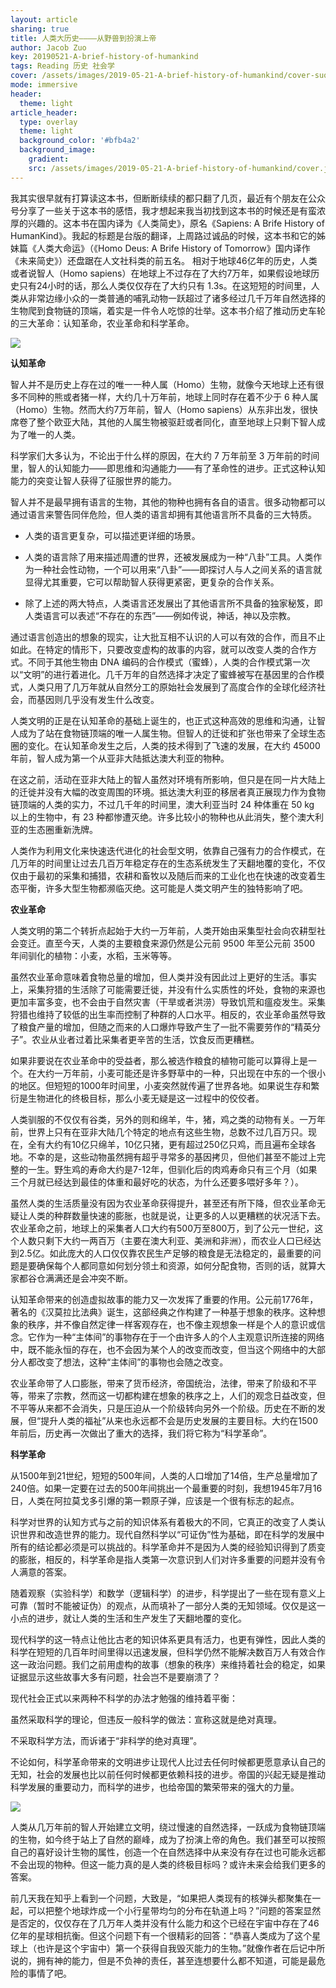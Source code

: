 ```yaml
---
layout: article
sharing: true
title: 人类大历史————从野兽到扮演上帝
author: Jacob Zuo
key: 20190521-A-brief-history-of-humankind
tags: Reading 历史 社会学
cover: /assets/images/2019-05-21-A-brief-history-of-humankind/cover-suqare.jpg
mode: immersive
header:
  theme: light
article_header:
  type: overlay
  theme: light
  background_color: '#bfb4a2'
  background_image: 
    gradient: 
    src: /assets/images/2019-05-21-A-brief-history-of-humankind/cover.jpg
---
```


我其实很早就有打算读这本书，但断断续续的都只翻了几页，最近有个朋友在公众号分享了一些关于这本书的感悟，我才想起来我当初找到这本书的时候还是有蛮浓厚的兴趣的。这本书在国内译为《人类简史》，原名《Sapiens: A Brife History of HumanKind》。我起的标题是台版的翻译，上周路过诚品的时候，这本书和它的姊妹篇《人类大命运》（《Homo Deus: A Brife History of Tomorrow》国内译作《未来简史》）还盘踞在人文社科类的前五名。
相对于地球46亿年的历史，人类或者说智人（Homo sapiens）在地球上不过存在了大约7万年，如果假设地球历史只有24小时的话，那么人类仅仅存在了大约只有 1.3s。在这短短的时间里，人类从非常边缘小众的一类普通的哺乳动物一跃超过了诸多经过几千万年自然选择的生物爬到食物链的顶端，着实是一件令人吃惊的壮举。这本书介绍了推动历史车轮的三大革命：认知革命，农业革命和科学革命。

![]({{site.url}}/assets/images/2019-05-21-A-brief-history-of-humankind/cover-clear.jpg)

<!--more-->

**认知革命**

智人并不是历史上存在过的唯一一种人属（Homo）生物，就像今天地球上还有很多不同种的熊或者猪一样，大约几十万年前，地球上同时存在着不少于 6 种人属（Homo）生物。然而大约7万年前，智人（Homo sapiens）从东非出发，很快席卷了整个欧亚大陆，其他的人属生物被驱赶或者同化，直至地球上只剩下智人成为了唯一的人类。

科学家们大多认为，不论出于什么样的原因，在大约 7 万年前至 3 万年前的时间里，智人的认知能力——即思维和沟通能力——有了革命性的进步。正式这种认知能力的突变让智人获得了征服世界的能力。

智人并不是最早拥有语言的生物，其他的物种也拥有各自的语言。很多动物都可以通过语言来警告同伴危险，但人类的语言却拥有其他语言所不具备的三大特质。

+ 人类的语言更复杂，可以描述更详细的场景。

+ 人类的语言除了用来描述周遭的世界，还被发展成为一种“八卦”工具。人类作为一种社会性动物，一个可以用来“八卦”——即探讨人与人之间关系的语言就显得尤其重要，它可以帮助智人获得更紧密，更复杂的合作关系。

+ 除了上述的两大特点，人类语言还发展出了其他语言所不具备的独家秘笈，即人类语言可以表述“不存在的东西”——例如传说，神话，神以及宗教。

通过语言创造出的想象的现实，让大批互相不认识的人可以有效的合作，而且不止如此。在特定的情形下，只要改变虚构的故事的内容，就可以改变人类的合作方式。不同于其他生物由 DNA 编码的合作模式（蜜蜂），人类的合作模式第一次以“文明”的进行着进化。几千万年的自然选择才决定了蜜蜂被写在基因里的合作模式，人类只用了几万年就从自然分工的原始社会发展到了高度合作的全球化经济社会，而基因则几乎没有发生什么改变。

人类文明的正是在认知革命的基础上诞生的，也正式这种高效的思维和沟通，让智人成为了站在食物链顶端的唯一人属生物。但智人的迁徙和扩张也带来了全球生态圈的变化。在认知革命发生之后，人类的技术得到了飞速的发展，在大约 45000 年前，智人成为第一个从亚非大陆抵达澳大利亚的物种。

在这之前，活动在亚非大陆上的智人虽然对环境有所影响，但只是在同一片大陆上的迁徙并没有大幅的改变周围的环境。抵达澳大利亚的移居者真正展现力作为食物链顶端的人类的实力，不过几千年的时间里，澳大利亚当时 24 种体重在 50 kg 以上的生物中，有 23 种都惨遭灭绝。许多比较小的物种也从此消失，整个澳大利亚的生态圈重新洗牌。

人类作为利用文化来快速迭代进化的社会型文明，依靠自己强有力的合作模式，在几万年的时间里让过去几百万年稳定存在的生态系统发生了天翻地覆的变化，不仅仅由于最初的采集和捕猎，农耕和畜牧以及随后而来的工业化也在快速的改变着生态平衡，许多大型生物都濒临灭绝。这可能是人类文明产生的独特影响了吧。

**农业革命**

人类文明的第二个转折点起始于大约一万年前，人类开始由采集型社会向农耕型社会变迁。直至今天，人类的主要粮食来源仍然是公元前 9500 年至公元前 3500 年间驯化的植物：小麦，水稻，玉米等等。

虽然农业革命意味着食物总量的增加，但人类并没有因此过上更好的生活。事实上，采集狩猎的生活除了可能需要迁徙，并没有什么实质性的坏处，食物的来源也更加丰富多变，也不会由于自然灾害（干旱或者洪涝）导致饥荒和瘟疫发生。采集狩猎也维持了较低的出生率而控制了种群的人口水平。相反的，农业革命虽然导致了粮食产量的增加，但随之而来的人口爆炸导致产生了一批不需要劳作的“精英分子”。农业从业者过着比采集者更辛苦的生活，饮食反而更糟糕。

如果非要说在农业革命中的受益者，那么被选作粮食的植物可能可以算得上是一个。在大约一万年前，小麦可能还是许多野草中的一种，只出现在中东的一个很小的地区。但短短的1000年时间里，小麦突然就传遍了世界各地。如果说生存和繁衍是生物进化的终极目标，那么小麦无疑是这一过程中的佼佼者。

人类驯服的不仅仅有谷类，另外的则和绵羊，牛，猪，鸡之类的动物有关。一万年前，世界上只有在亚非大陆几个特定的地点有这些生物，总数不过几百万只。现在，全有大约有10亿只绵羊，10亿只猪，更有超过250亿只鸡，而且遍布全球各地。不幸的是，这些动物虽然拥有超乎寻常多的基因拷贝，但他们甚至不能过上完整的一生。野生鸡的寿命大约是7-12年，但驯化后的肉鸡寿命只有三个月（如果三个月就已经达到最佳的体重和最好吃的状态，为什么还要多喂好多年？）。

虽然人类的生活质量没有因为农业革命获得提升，甚至还有所下降，但农业革命无疑让人类的种群数量快速的膨胀，也就是说，让更多的人以更糟糕的状况活下去。农业革命之前，地球上的采集者人口大约有500万至800万，到了公元一世纪，这个人数只剩下大约一两百万（主要在澳大利亚、美洲和非洲），而农业人口已经达到2.5亿。如此庞大的人口仅仅靠农民生产足够的粮食是无法稳定的，最重要的问题是要确保每个人都同意如何划分领土和资源，如何分配食物，否则的话，就算大家都谷仓满满还是会冲突不断。

认知革命带来的创造虚拟故事的能力又一次发挥了重要的作用。公元前1776年，著名的《汉莫拉比法典》诞生，这部经典之作构建了一种基于想象的秩序。这种想象的秩序，并不像自然定律一样客观存在，也不像主观想象一样是个人的意识或信念。它作为一种“主体间”的事物存在于一个由许多人的个人主观意识所连接的网络中，既不能永恒的存在，也不会因为某个人的改变而改变，但当这个网络中的大部分人都改变了想法，这种“主体间”的事物也会随之改变。

农业革命带了人口膨胀，带来了货币经济，帝国统治，法律，带来了阶级和不平等，带来了宗教，然而这一切都构建在想象的秩序之上，人们的观念日益改变，但不平等从来都不会消失，只是压迫从一个阶级转向另外一个阶级。历史在不断的发展，但“提升人类的福祉”从来也永远都不会是历史发展的主要目标。大约在1500年前后，历史再一次做出了重大的选择，我们将它称为“科学革命”。

**科学革命**

从1500年到21世纪，短短的500年间，人类的人口增加了14倍，生产总量增加了240倍。如果一定要在过去的500年间挑出一个最重要的时刻，我想1945年7月16日，人类在阿拉莫戈多引爆的第一颗原子弹，应该是一个很有标志的起点。

科学对世界的认知方式与之前的知识体系有着极大的不同，它真正的改变了人类认识世界和改造世界的能力。现代自然科学以“可证伪”性为基础，即在科学的发展中所有的结论都必须是可以挑战的。科学革命并不是因为人类的经验知识得到了质变的膨胀，相反的，科学革命是指人类第一次意识到人们对许多重要的问题并没有令人满意的答案。

随着观察（实验科学）和数学（逻辑科学）的进步，科学提出了一些在现有意义上可靠（暂时不能被证伪）的观点，从而填补了一部分人类的无知领域。仅仅是这一小点的进步，就让人类的生活和生产发生了天翻地覆的变化。

现代科学的这一特点让他比古老的知识体系更具有活力，也更有弹性，因此人类的科学在短短的几百年时间里得以迅速发展，但科学仍然不能解决数百万人有效合作这一政治问题。我们之前用虚构的故事（想象的秩序）来维持着社会的稳定，如果证据显示这些故事大多有问题，社会岂不是要崩溃了？

现代社会正式以来两种不科学的办法才勉强的维持着平衡：

虽然采取科学的理论，但违反一般科学的做法：宣称这就是绝对真理。

不采取科学方法，而诉诸于“非科学的绝对真理”。

不论如何，科学革命带来的文明进步让现代人比过去任何时候都更愿意承认自己的无知，社会的发展也比以前任何时候都更依赖科技的进步。帝国的兴起无疑是推动科学发展的重要动力，而科学的进步，也给帝国的繁荣带来的强大的力量。

![]({{site.url}}/assets/images/2019-05-21-A-brief-history-of-humankind/book-cover.jpg)

人类从几万年前的智人开始建立文明，绕过慢速的自然选择，一跃成为食物链顶端的生物，如今终于站上了自然的巅峰，成为了扮演上帝的角色。我们甚至可以按照自己的喜好设计生物的属性，创造一个在自然选择中从来没有存在过也可能永远都不会出现的物种。但这一能力真的是人类的终极目标吗？或许未来会给我们更多的答案。

前几天我在知乎上看到一个问题，大致是，“如果把人类现有的核弹头都聚集在一起，可以把整个地球炸成一个小行星带均匀的分布在轨道上吗？”问题的答案显然是否定的，仅仅存在了几万年人类并没有什么能力和这个已经在宇宙中存在了46亿年的星球相抗衡。但这个问题下有一个很精彩的回答：“恭喜人类成为了这个星球上（也许是这个宇宙中）第一个获得自我毁灭能力的生物。”就像作者在后记中所说的，拥有神的能力，但是不负神的责任，甚至连想要什么都不知道，可能是最危险的事情了吧。

